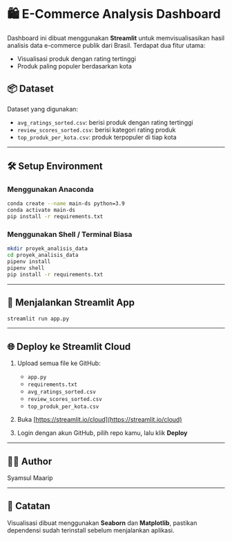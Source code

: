 # 🛍️ E-Commerce Analysis Dashboard

Dashboard ini dibuat menggunakan **Streamlit** untuk memvisualisasikan hasil analisis data e-commerce publik dari Brasil. Terdapat dua fitur utama:
- Visualisasi produk dengan rating tertinggi
- Produk paling populer berdasarkan kota

## 📦 Dataset
Dataset yang digunakan:
- `avg_ratings_sorted.csv`: berisi produk dengan rating tertinggi
- `review_scores_sorted.csv`: berisi kategori rating produk
- `top_produk_per_kota.csv`: produk terpopuler di tiap kota

---

## 🛠️ Setup Environment

### Menggunakan Anaconda
```bash
conda create --name main-ds python=3.9
conda activate main-ds
pip install -r requirements.txt
```

### Menggunakan Shell / Terminal Biasa
```bash
mkdir proyek_analisis_data
cd proyek_analisis_data
pipenv install
pipenv shell
pip install -r requirements.txt
```

---

## 🚀 Menjalankan Streamlit App
```bash
streamlit run app.py
```

---

## 🌐 Deploy ke Streamlit Cloud
1. Upload semua file ke GitHub:
   - `app.py`
   - `requirements.txt`
   - `avg_ratings_sorted.csv`
   - `review_scores_sorted.csv`
   - `top_produk_per_kota.csv`

2. Buka [https://streamlit.io/cloud](https://streamlit.io/cloud)

3. Login dengan akun GitHub, pilih repo kamu, lalu klik **Deploy**

---

## 👨‍💻 Author
Syamsul Maarip

---

## 📌 Catatan
Visualisasi dibuat menggunakan **Seaborn** dan **Matplotlib**, pastikan dependensi sudah terinstall sebelum menjalankan aplikasi.

```
